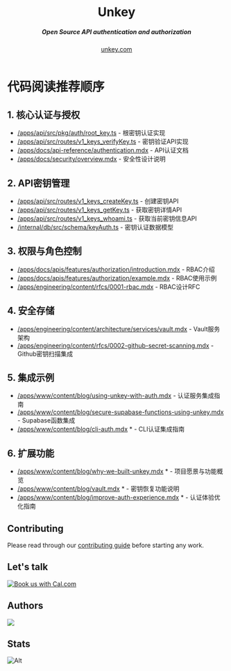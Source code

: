<div align="center">
    <h1 align="center">Unkey</h1>
    <h5>Open Source API authentication and authorization</h5>
</div>

<div align="center">
  <a href="https://go.unkey.com">unkey.com</a>
</div>
<br/>

# 代码阅读推荐顺序

## 1. 核心认证与授权

- [/apps/api/src/pkg/auth/root_key.ts](apps/api/src/pkg/auth/root_key.ts) - 根密钥认证实现
- [/apps/api/src/routes/v1_keys_verifyKey.ts](apps/api/src/routes/v1_keys_verifyKey.ts) - 密钥验证API实现
- [/apps/docs/api-reference/authentication.mdx](apps/docs/api-reference/authentication.mdx) - API认证文档
- [/apps/docs/security/overview.mdx](apps/docs/security/overview.mdx) - 安全性设计说明

## 2. API密钥管理

- [/apps/api/src/routes/v1_keys_createKey.ts](apps/api/src/routes/v1_keys_createKey.ts) - 创建密钥API
- [/apps/api/src/routes/v1_keys_getKey.ts](apps/api/src/routes/v1_keys_getKey.ts) - 获取密钥详情API
- [/apps/api/src/routes/v1_keys_whoami.ts](apps/api/src/routes/v1_keys_whoami.ts) - 获取当前密钥信息API
- [/internal/db/src/schema/keyAuth.ts](internal/db/src/schema/keyAuth.ts) - 密钥认证数据模型

## 3. 权限与角色控制

- [/apps/docs/apis/features/authorization/introduction.mdx](apps/docs/apis/features/authorization/introduction.mdx) - RBAC介绍
- [/apps/docs/apis/features/authorization/example.mdx](apps/docs/apis/features/authorization/example.mdx) - RBAC使用示例
- [/apps/engineering/content/rfcs/0001-rbac.mdx](apps/engineering/content/rfcs/0001-rbac.mdx) - RBAC设计RFC

## 4. 安全存储

- [/apps/engineering/content/architecture/services/vault.mdx](apps/engineering/content/architecture/services/vault.mdx) - Vault服务架构
- [/apps/engineering/content/rfcs/0002-github-secret-scanning.mdx](apps/engineering/content/rfcs/0002-github-secret-scanning.mdx) - Github密钥扫描集成

## 5. 集成示例

- [/apps/www/content/blog/using-unkey-with-auth.mdx](apps/www/content/blog/using-unkey-with-auth.mdx) - 认证服务集成指南
- [/apps/www/content/blog/secure-supabase-functions-using-unkey.mdx](apps/www/content/blog/secure-supabase-functions-using-unkey.mdx) - Supabase函数集成
- [/apps/www/content/blog/cli-auth.mdx](apps/www/content/blog/cli-auth.mdx) * - CLI认证集成指南

## 6. 扩展功能

- [/apps/www/content/blog/why-we-built-unkey.mdx](apps/www/content/blog/why-we-built-unkey.mdx) * - 项目愿景与功能概览
- [/apps/www/content/blog/vault.mdx](apps/www/content/blog/vault.mdx) * - 密钥恢复功能说明
- [/apps/www/content/blog/improve-auth-experience.mdx](apps/www/content/blog/improve-auth-experience.mdx) * - 认证体验优化指南

## Contributing

Please read through our [contributing guide](.github/CONTRIBUTING.md) before starting any work.

## Let's talk

<a href="https://cal.com/team/unkey/user-interview?utm_source=banner&utm_campaign=oss"><img alt="Book us with Cal.com" src="https://cal.com/book-with-cal-dark.svg" /></a>

## Authors

<a href="https://github.com/unkeyed/unkey/graphs/contributors">
  <img src="https://contrib.rocks/image?repo=unkeyed/unkey" />
</a>

## Stats

![Alt](https://repobeats.axiom.co/api/embed/7fffcb5e94fd0a27b9c4d6ffe2d7e3261da2d0e4.svg "Repobeats analytics image")
